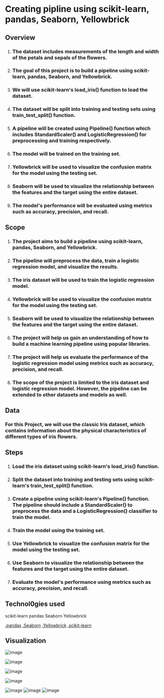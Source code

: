 # Creating pipline using scikit-learn, pandas, Seaborn, Yellowbrick
## Overview

1. ### The dataset includes measurements of the length and width of the petals and sepals of the flowers.
2. ### The goal of this project is to build a pipeline using scikit-learn, pandas, Seaborn, and Yellowbrick.

3. ### We will use scikit-learn's load_iris() function to load the dataset.
4. ### The dataset will be split into training and testing sets using train_test_split() function.
5. ### A pipeline will be created using Pipeline() function which includes StandardScaler() and LogisticRegression() for preprocessing and training respectively.
6. ### The model will be trained on the training set.
7. ### Yellowbrick will be used to visualize the confusion matrix for the model using the testing set.
8. ### Seaborn will be used to visualize the relationship between the features and the target using the entire dataset.
9. ### The model's performance will be evaluated using metrics such as accuracy, precision, and recall.


## Scope 

1. ### The project aims to build a pipeline using scikit-learn, pandas, Seaborn, and Yellowbrick.
2. ### The pipeline will preprocess the data, train a logistic regression model, and visualize the results.
3. ### The iris dataset will be used to train the logistic regression model.
4. ### Yellowbrick will be used to visualize the confusion matrix for the model using the testing set.
5. ### Seaborn will be used to visualize the relationship between the features and the target using the entire dataset.
6. ### The project will help us gain an understanding of how to build a machine learning pipeline using popular libraries.
7. ### The project will help us evaluate the performance of the logistic regression model using metrics such as accuracy, precision, and recall.
8. ### The scope of the project is limited to the iris dataset and logistic regression model. However, the pipeline can be extended to other datasets and models as well.



## Data

### For this Project, we will use the classic Iris dataset, which contains information about the physical characteristics of different types of iris flowers.


## Steps

1. ### Load the iris dataset using scikit-learn's load_iris() function.
2. ### Split the dataset into training and testing sets using scikit-learn's train_test_split() function.
3. ### Create a pipeline using scikit-learn's Pipeline() function. The pipeline should include a StandardScaler() to preprocess the data and a LogisticRegression() classifier to train the model.
4. ### Train the model using the training set.
5. ### Use Yellowbrick to visualize the confusion matrix for the model using the testing set.
6. ### Use Seaborn to visualize the relationship between the features and the target using the entire dataset.
7. ### Evaluate the model's performance using metrics such as accuracy, precision, and recall.

## Technol0gies used

scikit-learn
pandas
Seaborn
Yellowbrick

[.pandas](https://pandas.pydata.org/)
[.Seaborn](https://seaborn.pydata.org/)
[.Yellowbrick](https://pypi.org/project/yellowbrick/)
[.scikit-learn](https://scikit-learn.org/stable/)

## Visualization


![image](https://github.com/Kingm11/pipline/blob/main/visuals/1.png)


![image](https://github.com/Kingm11/pipline/blob/main/visuals/2.png)

![image](https://github.com/Kingm11/pipline/blob/main/visuals/3.png)

![image](https://github.com/Kingm11/pipline/blob/main/visuals/4.png)

![image](https://github.com/Kingm11/pipline/blob/main/visuals/5.png)
![image](https://github.com/Kingm11/pipline/blob/main/visuals/6.png)
![image](https://github.com/Kingm11/pipline/blob/main/visuals/7.png)



